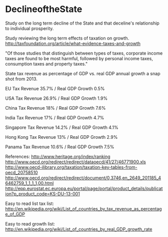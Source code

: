DeclineoftheState
=================

Study on the long term decline of the State and that deceline's relationship to individual prosperity.

Study reviewing the long term effects of taxation on growth. 
http://taxfoundation.org/article/what-evidence-taxes-and-growth

"Of those studies that distinguish between types of taxes, corporate income taxes are found to be most harmful, followed by personal income taxes, consumption taxes and property taxes."

State tax revenue as percentage of GDP vs. real GDP annual growth a snap shot from 2013.

EU Tax Revenue 35.7% / Real GDP Growth 0.5%

USA Tax Revenue 26.9% / Real GDP Growth 1.9%

China Tax Revenue 18% / Real GDP Growth 7.6%

India Tax Revenue 17% / Real GDP Growth 4.7%

Singapore Tax Revenue 14.2% / Real GDP Growth 4.1%

Hong Kong Tax Revenue 13% / Real GDP Growth 2.9%

Panama Tax Revenue 10.6% / Real GDP Growth 7.5%

References: 
http://www.heritage.org/index/ranking
http://www.oecd.org/redirect/redirect/dataoecd/41/27/46771900.xls
http://www.oecd-ilibrary.org/taxation/taxation-key-tables-from-oecd_20758510
http://www.oecd.org/redirect/redirect/document/0,3746,en_2649_201185_46462759_1_1_1_1,00.html
http://epp.eurostat.ec.europa.eu/portal/page/portal/product_details/publication?p_product_code=KS-DU-13-001


Easy to read list tax list: http://en.wikipedia.org/wiki/List_of_countries_by_tax_revenue_as_percentage_of_GDP

Easy to read growth list: http://en.wikipedia.org/wiki/List_of_countries_by_real_GDP_growth_rate
